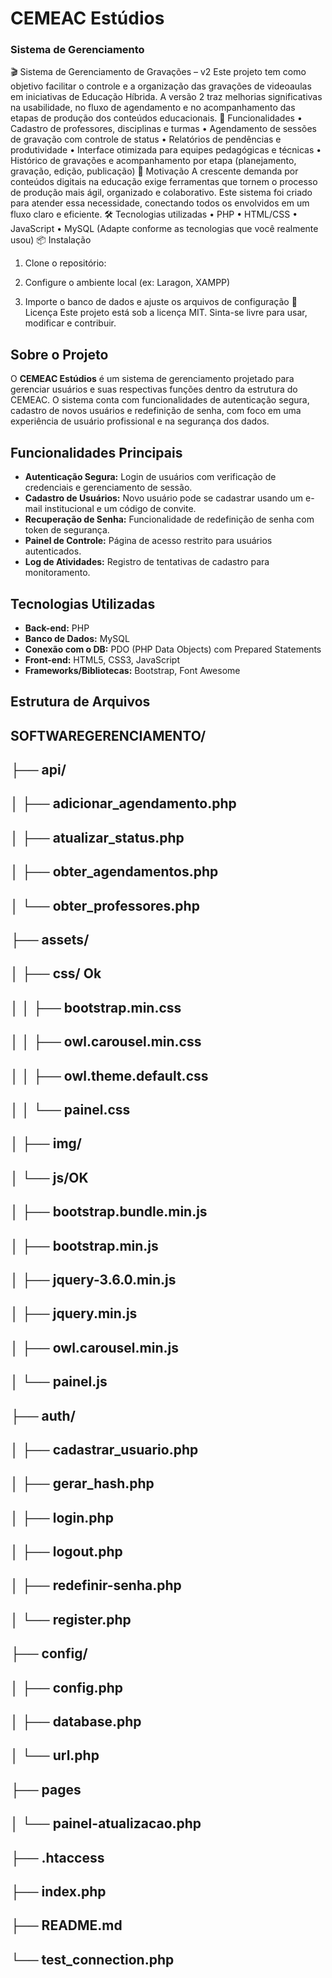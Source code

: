 # CEMEAC Estúdios
### Sistema de Gerenciamento

🎬 Sistema de Gerenciamento de Gravações – v2
Este projeto tem como objetivo facilitar o controle e a organização das gravações de videoaulas em iniciativas de Educação Híbrida. A versão 2 traz melhorias significativas na usabilidade, no fluxo de agendamento e no acompanhamento das etapas de produção dos conteúdos educacionais.
🚀 Funcionalidades
• 	Cadastro de professores, disciplinas e turmas
• 	Agendamento de sessões de gravação com controle de status
• 	Relatórios de pendências e produtividade
• 	Interface otimizada para equipes pedagógicas e técnicas
• 	Histórico de gravações e acompanhamento por etapa (planejamento, gravação, edição, publicação)
🧠 Motivação
A crescente demanda por conteúdos digitais na educação exige ferramentas que tornem o processo de produção mais ágil, organizado e colaborativo. Este sistema foi criado para atender essa necessidade, conectando todos os envolvidos em um fluxo claro e eficiente.
🛠️ Tecnologias utilizadas
• 	PHP
• 	HTML/CSS
• 	JavaScript
• 	MySQL
(Adapte conforme as tecnologias que você realmente usou)
📦 Instalação
1. 	Clone o repositório:

2. 	Configure o ambiente local (ex: Laragon, XAMPP)
3. 	Importe o banco de dados e ajuste os arquivos de configuração
📄 Licença
Este projeto está sob a licença MIT. Sinta-se livre para usar, modificar e contribuir.


## Sobre o Projeto
O **CEMEAC Estúdios** é um sistema de gerenciamento projetado para gerenciar usuários e suas respectivas funções dentro da estrutura do CEMEAC. O sistema conta com funcionalidades de autenticação segura, cadastro de novos usuários e redefinição de senha, com foco em uma experiência de usuário profissional e na segurança dos dados.

## Funcionalidades Principais
- **Autenticação Segura:** Login de usuários com verificação de credenciais e gerenciamento de sessão.
- **Cadastro de Usuários:** Novo usuário pode se cadastrar usando um e-mail institucional e um código de convite.
- **Recuperação de Senha:** Funcionalidade de redefinição de senha com token de segurança.
- **Painel de Controle:** Página de acesso restrito para usuários autenticados.
- **Log de Atividades:** Registro de tentativas de cadastro para monitoramento.

## Tecnologias Utilizadas
- **Back-end:** PHP
- **Banco de Dados:** MySQL
- **Conexão com o DB:** PDO (PHP Data Objects) com Prepared Statements
- **Front-end:** HTML5, CSS3, JavaScript
- **Frameworks/Bibliotecas:** Bootstrap, Font Awesome

## Estrutura de Arquivos
## SOFTWAREGERENCIAMENTO/
##  ├── api/
##  │   ├── adicionar_agendamento.php
##  │   ├── atualizar_status.php
##  │   ├── obter_agendamentos.php
##  │   └── obter_professores.php
##  ├── assets/
##  │   ├── css/ Ok
##  │   │   ├── bootstrap.min.css
##  │   │   ├── owl.carousel.min.css
##  │   │   ├── owl.theme.default.css
##  │   │   └── painel.css
##  │   ├── img/
##  │   └── js/OK 
##  │       ├── bootstrap.bundle.min.js
##  │       ├── bootstrap.min.js
##  │       ├── jquery-3.6.0.min.js
##  │       ├── jquery.min.js
##  │       ├── owl.carousel.min.js
##  │       └── painel.js
##  ├── auth/
##  │   ├── cadastrar_usuario.php
##  │   ├── gerar_hash.php
##  │   ├── login.php
##  │   ├── logout.php
## │   ├── redefinir-senha.php
## │   └── register.php
##  ├── config/ 
##  │   ├── config.php
## │   ├── database.php
## │   └── url.php
## ├── pages
## │   └── painel-atualizacao.php 
## ├── .htaccess
## ├── index.php 
## ├── README.md
## └── test_connection.php





